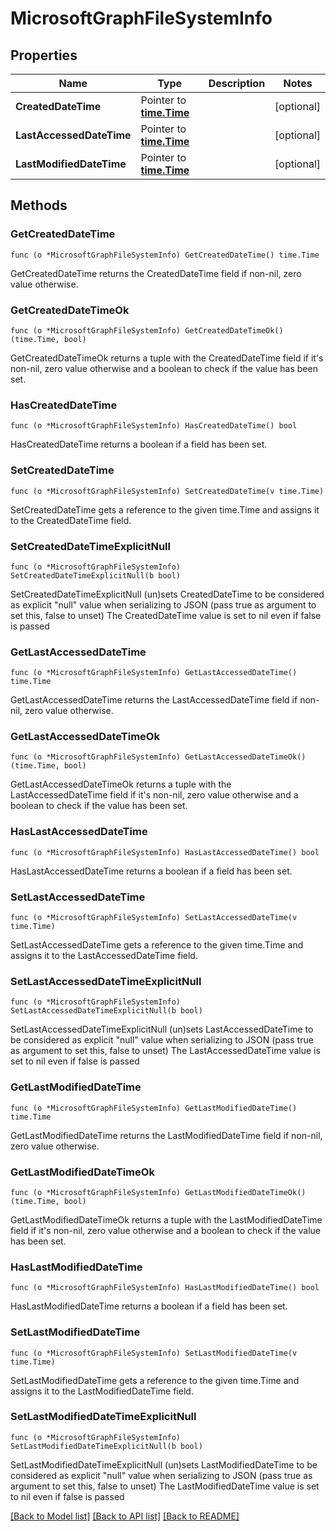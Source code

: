 # MicrosoftGraphFileSystemInfo

## Properties

Name | Type | Description | Notes
------------ | ------------- | ------------- | -------------
**CreatedDateTime** | Pointer to [**time.Time**](time.Time.md) |  | [optional] 
**LastAccessedDateTime** | Pointer to [**time.Time**](time.Time.md) |  | [optional] 
**LastModifiedDateTime** | Pointer to [**time.Time**](time.Time.md) |  | [optional] 

## Methods

### GetCreatedDateTime

`func (o *MicrosoftGraphFileSystemInfo) GetCreatedDateTime() time.Time`

GetCreatedDateTime returns the CreatedDateTime field if non-nil, zero value otherwise.

### GetCreatedDateTimeOk

`func (o *MicrosoftGraphFileSystemInfo) GetCreatedDateTimeOk() (time.Time, bool)`

GetCreatedDateTimeOk returns a tuple with the CreatedDateTime field if it's non-nil, zero value otherwise
and a boolean to check if the value has been set.

### HasCreatedDateTime

`func (o *MicrosoftGraphFileSystemInfo) HasCreatedDateTime() bool`

HasCreatedDateTime returns a boolean if a field has been set.

### SetCreatedDateTime

`func (o *MicrosoftGraphFileSystemInfo) SetCreatedDateTime(v time.Time)`

SetCreatedDateTime gets a reference to the given time.Time and assigns it to the CreatedDateTime field.

### SetCreatedDateTimeExplicitNull

`func (o *MicrosoftGraphFileSystemInfo) SetCreatedDateTimeExplicitNull(b bool)`

SetCreatedDateTimeExplicitNull (un)sets CreatedDateTime to be considered as explicit "null" value
when serializing to JSON (pass true as argument to set this, false to unset)
The CreatedDateTime value is set to nil even if false is passed
### GetLastAccessedDateTime

`func (o *MicrosoftGraphFileSystemInfo) GetLastAccessedDateTime() time.Time`

GetLastAccessedDateTime returns the LastAccessedDateTime field if non-nil, zero value otherwise.

### GetLastAccessedDateTimeOk

`func (o *MicrosoftGraphFileSystemInfo) GetLastAccessedDateTimeOk() (time.Time, bool)`

GetLastAccessedDateTimeOk returns a tuple with the LastAccessedDateTime field if it's non-nil, zero value otherwise
and a boolean to check if the value has been set.

### HasLastAccessedDateTime

`func (o *MicrosoftGraphFileSystemInfo) HasLastAccessedDateTime() bool`

HasLastAccessedDateTime returns a boolean if a field has been set.

### SetLastAccessedDateTime

`func (o *MicrosoftGraphFileSystemInfo) SetLastAccessedDateTime(v time.Time)`

SetLastAccessedDateTime gets a reference to the given time.Time and assigns it to the LastAccessedDateTime field.

### SetLastAccessedDateTimeExplicitNull

`func (o *MicrosoftGraphFileSystemInfo) SetLastAccessedDateTimeExplicitNull(b bool)`

SetLastAccessedDateTimeExplicitNull (un)sets LastAccessedDateTime to be considered as explicit "null" value
when serializing to JSON (pass true as argument to set this, false to unset)
The LastAccessedDateTime value is set to nil even if false is passed
### GetLastModifiedDateTime

`func (o *MicrosoftGraphFileSystemInfo) GetLastModifiedDateTime() time.Time`

GetLastModifiedDateTime returns the LastModifiedDateTime field if non-nil, zero value otherwise.

### GetLastModifiedDateTimeOk

`func (o *MicrosoftGraphFileSystemInfo) GetLastModifiedDateTimeOk() (time.Time, bool)`

GetLastModifiedDateTimeOk returns a tuple with the LastModifiedDateTime field if it's non-nil, zero value otherwise
and a boolean to check if the value has been set.

### HasLastModifiedDateTime

`func (o *MicrosoftGraphFileSystemInfo) HasLastModifiedDateTime() bool`

HasLastModifiedDateTime returns a boolean if a field has been set.

### SetLastModifiedDateTime

`func (o *MicrosoftGraphFileSystemInfo) SetLastModifiedDateTime(v time.Time)`

SetLastModifiedDateTime gets a reference to the given time.Time and assigns it to the LastModifiedDateTime field.

### SetLastModifiedDateTimeExplicitNull

`func (o *MicrosoftGraphFileSystemInfo) SetLastModifiedDateTimeExplicitNull(b bool)`

SetLastModifiedDateTimeExplicitNull (un)sets LastModifiedDateTime to be considered as explicit "null" value
when serializing to JSON (pass true as argument to set this, false to unset)
The LastModifiedDateTime value is set to nil even if false is passed

[[Back to Model list]](../README.md#documentation-for-models) [[Back to API list]](../README.md#documentation-for-api-endpoints) [[Back to README]](../README.md)


